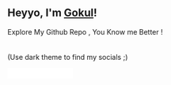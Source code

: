 
## Heyyo, I'm <a href="https://devgokulr.vercel.app/" target="_blank">Gokul</a>!
Explore My Github Repo , You Know me Better !
<br />
<br />
<br />
(Use dark theme to find my socials ;)

<a href="https://devgokulr.vercel.app/" target="_blank"><img align="left" alt="Gokul R" width="22px" src="https://github.com/Aakarsh-B/trying-repos/blob/master/www.svg" /></a>
<a href="https://www.linkedin.com/in/withgokulr/" target="_blank"><img align="left" alt="Gokul R | LinkedIn" width="22px" src="https://github.com/Aakarsh-B/trying-repos/blob/master/linkedin.svg" />
<a href="https://instagram.com/withgokulr" target="_blank"><img align="left" alt="Gokul R | Instagram" width="22px" src="https://github.com/Aakarsh-B/trying-repos/blob/master/insta.svg" />
<a href="https://x.com/withgokulr" target="_blank"><img align="left" alt="Gokul R | Twitter" width="22px" src="https://github.com/Aakarsh-B/trying-repos/blob/master/twitter.svg" />
<a href="https://medium.com/@withgokulr" target="_blank"><img align="left" alt="Gokul R | Medium" width="22px" src="https://github.com/Aakarsh-B/trying-repos/blob/master/medium.svg" />
<a href="https://dev.to/withgokulr" target="_blank"><img align="left" alt="dev to withgokulr" width="22px" src="https://github.com/Aakarsh-B/trying-repos/blob/master/dev-badge.svg" /></a>

<br />
<br />
<br />
